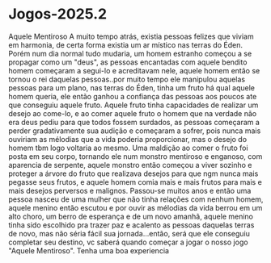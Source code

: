 # Jogos-2025.2
Aquele Mentiroso
A muito tempo atrás, existia pessoas felizes que viviam em harmonia, de certa forma existia um ar místico nas terras do Éden. Porém num dia normal tudo mudaria, um homem estranho começou a se propagar como um "deus", as pessoas encantadas com aquele bendito homem começaram a segui-lo e acreditavam nele, aquele homem então se tornou o rei daquelas pessoas..por muito tempo ele manipulou aquelas pessoas para um plano, nas terras do Éden, tinha um fruto há qual aquele homem queria, ele então ganhou a confiança das pessoas aos poucos ate que conseguiu aquele fruto. Aquele fruto tinha capacidades de realizar um desejo ao come-lo, e ao comer aquele fruto o homem que na verdade não era deus pediu para que todos fossem surdados, as pessoas começaram a perder gradativamente sua audição e começaram a sofrer, pois nunca mais ouviriam as mélodias que a vida poderia proporcionar, mas o desejo do homem tbm logo voltaria ao mesmo. Uma maldição ao comer o fruto foi posta em seu corpo, tornando ele num monstro mentiroso e enganoso, com aparencia de serpente, aquele monstro então começou a viver sozinho e proteger a árvore do fruto que realizava desejos para que ngm nunca mais pegasse seus frutos, e aquele homem comia mais e mais frutos para mais e mais desejos perversos e malignos. Passou-se muitos anos e então uma pessoa nasceu de uma mulher que não tinha relações com nenhum homem, aquele menino então escutou e por ouvir as mélodias da vida berrou em um alto choro, um berro de esperança e de um novo amanhã, aquele menino tinha sido escolhido pra trazer paz e acalento as pessoas daquelas terras de novo, mas não séria fácil sua jornada...então, será que ele conseguiu completar seu destino, vc saberá quando começar a jogar o nosso jogo "Aquele Mentiroso". Tenha uma boa experiencia
